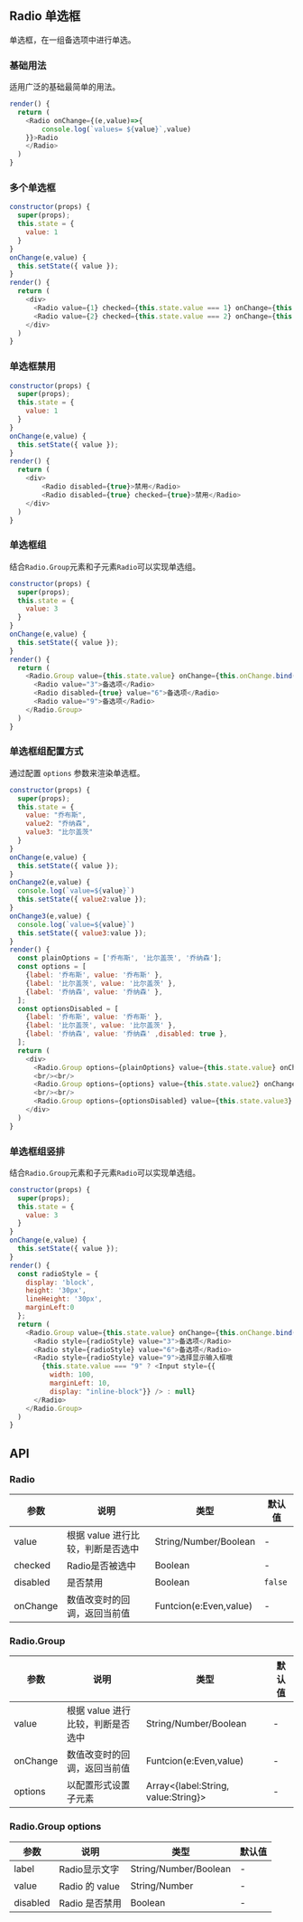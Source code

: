 ## Radio 单选框

单选框，在一组备选项中进行单选。


### 基础用法

适用广泛的基础最简单的用法。

<!--DemoStart--> 
```js
render() {
  return (
    <Radio onChange={(e,value)=>{
        console.log(`values= ${value}`,value)
    }}>Radio
    </Radio>
  )
}
```
<!--End-->

### 多个单选框

<!--DemoStart--> 
```js
constructor(props) {
  super(props);
  this.state = {
    value: 1
  }
}
onChange(e,value) {
  this.setState({ value });
}
render() {
  return (
    <div>
      <Radio value={1} checked={this.state.value === 1} onChange={this.onChange.bind(this)}>备选项</Radio>
      <Radio value={2} checked={this.state.value === 2} onChange={this.onChange.bind(this)}>备选项</Radio>
    </div>
  )
}
```
<!--End-->

### 单选框禁用

<!--DemoStart--> 
```js
constructor(props) {
  super(props);
  this.state = {
    value: 1
  }
}
onChange(e,value) {
  this.setState({ value });
}
render() {
  return (
    <div>
        <Radio disabled={true}>禁用</Radio>
        <Radio disabled={true} checked={true}>禁用</Radio>
    </div>
  )
}
```
<!--End-->


### 单选框组

结合`Radio.Group`元素和子元素`Radio`可以实现单选组。

<!--DemoStart--> 
```js
constructor(props) {
  super(props);
  this.state = {
    value: 3
  }
}
onChange(e,value) {
  this.setState({ value });
}
render() {
  return (
    <Radio.Group value={this.state.value} onChange={this.onChange.bind(this)}>
      <Radio value="3">备选项</Radio>
      <Radio disabled={true} value="6">备选项</Radio>
      <Radio value="9">备选项</Radio>
    </Radio.Group>
  )
}
```
<!--End-->


### 单选框组配置方式

通过配置 `options` 参数来渲染单选框。

<!--DemoStart--> 
```js
constructor(props) {
  super(props);
  this.state = {
    value: "乔布斯",
    value2: "乔纳森",
    value3: "比尔盖茨"
  }
}
onChange(e,value) {
  this.setState({ value });
}
onChange2(e,value) {
  console.log(`value=${value}`)
  this.setState({ value2:value });
}
onChange3(e,value) {
  console.log(`value=${value}`)
  this.setState({ value3:value });
}
render() {
  const plainOptions = ['乔布斯', '比尔盖茨', '乔纳森'];
  const options = [
    {label: '乔布斯', value: '乔布斯' },
    {label: '比尔盖茨', value: '比尔盖茨' },
    {label: '乔纳森', value: '乔纳森' },
  ];
  const optionsDisabled = [
    {label: '乔布斯', value: '乔布斯' },
    {label: '比尔盖茨', value: '比尔盖茨' },
    {label: '乔纳森', value: '乔纳森' ,disabled: true },
  ];
  return (
    <div>
      <Radio.Group options={plainOptions} value={this.state.value} onChange={this.onChange.bind(this)} />
      <br/><br/>
      <Radio.Group options={options} value={this.state.value2} onChange={this.onChange2.bind(this)} />
      <br/><br/>
      <Radio.Group options={optionsDisabled} value={this.state.value3} onChange={this.onChange3.bind(this)} />
    </div>
  )
}
```
<!--End-->

### 单选框组竖排

结合`Radio.Group`元素和子元素`Radio`可以实现单选组。

<!--DemoStart--> 
```js
constructor(props) {
  super(props);
  this.state = {
    value: 3
  }
}
onChange(e,value) {
  this.setState({ value });
}
render() {
  const radioStyle = {
    display: 'block',
    height: '30px',
    lineHeight: '30px',
    marginLeft:0
  };
  return (
    <Radio.Group value={this.state.value} onChange={this.onChange.bind(this)}>
      <Radio style={radioStyle} value="3">备选项</Radio>
      <Radio style={radioStyle} value="6">备选项</Radio>
      <Radio style={radioStyle} value="9">选择显示输入框哦
        {this.state.value === "9" ? <Input style={{ 
          width: 100, 
          marginLeft: 10,
          display: "inline-block"}} /> : null}
      </Radio>
    </Radio.Group>
  )
}
```
<!--End-->


## API

### Radio

| 参数 | 说明 | 类型 | 默认值 |
|--------- |-------- |--------- |-------- |
| value | 根据 value 进行比较，判断是否选中 | String/Number/Boolean | - |
| checked | Radio是否被选中 | Boolean | - |
| disabled | 是否禁用 | Boolean | `false` |
| onChange | 数值改变时的回调，返回当前值 | Funtcion(e:Even,value) | - |

### Radio.Group 

| 参数 | 说明 | 类型 | 默认值 |
|--------- |-------- |--------- |-------- |
| value | 根据 value 进行比较，判断是否选中 | String/Number/Boolean | - |
| onChange | 数值改变时的回调，返回当前值 | Funtcion(e:Even,value) | - |
| options | 以配置形式设置子元素 | Array<{label:String, value:String}> | - |

### Radio.Group options

| 参数 | 说明 | 类型 | 默认值 |
|--------- |-------- |--------- |-------- |
| label | Radio显示文字 | String/Number/Boolean | - |
| value | Radio 的 value | String/Number | - |
| disabled | Radio 是否禁用 | Boolean | - |